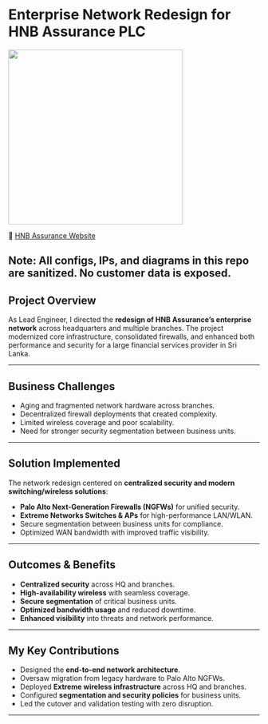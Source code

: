 # Enterprise Network Redesign for HNB Assurance PLC  
<p>
  <img src="https://img.shields.io/badge/Role-Lead%20Network%20%26%20Security%20Engineer-blue" width="350">
</p>

🔗 [HNB Assurance Website](https://www.hnbassurance.com)  

**Note: All configs, IPs, and diagrams in this repo are **sanitized**. No customer data is exposed**. 
---

## Project Overview
As Lead Engineer, I directed the **redesign of HNB Assurance’s enterprise network** across headquarters and multiple branches. The project modernized core infrastructure, consolidated firewalls, and enhanced both performance and security for a large financial services provider in Sri Lanka.  

---

## Business Challenges
- Aging and fragmented network hardware across branches.  
- Decentralized firewall deployments that created complexity.  
- Limited wireless coverage and poor scalability.  
- Need for stronger security segmentation between business units.  

---

## Solution Implemented
The network redesign centered on **centralized security and modern switching/wireless solutions**:  
- **Palo Alto Next-Generation Firewalls (NGFWs)** for unified security.  
- **Extreme Networks Switches & APs** for high-performance LAN/WLAN.  
- Secure segmentation between business units for compliance.  
- Optimized WAN bandwidth with improved traffic visibility.  

---

## Outcomes & Benefits
- **Centralized security** across HQ and branches.  
- **High-availability wireless** with seamless coverage.  
- **Secure segmentation** of critical business units.  
- **Optimized bandwidth usage** and reduced downtime.  
- **Enhanced visibility** into threats and network performance.  

---

## My Key Contributions
- Designed the **end-to-end network architecture**.  
- Oversaw migration from legacy hardware to Palo Alto NGFWs.  
- Deployed **Extreme wireless infrastructure** across HQ and branches.  
- Configured **segmentation and security policies** for business units.  
- Led the cutover and validation testing with zero disruption.  

---

